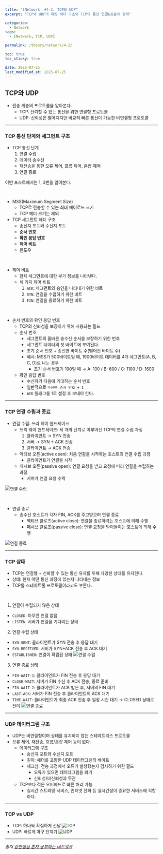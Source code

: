 ```yaml
---
title: "[Network] #4-2. TCP와 UDP"
excerpt: "TCP와 UDP의 패킷 헤더 구조와 TCP의 통신 연결&종료와 상태"

categories:
  - Network
tags:
  - [Network, TCP, UDP]

permalink: /theory/network/4-2/

toc: true
toc_sticky: true

date: 2025-07-25
last_modified_at: 2025-07-25
---
```


## TCP와 UDP

- 전송 계층의 프로토콜을 알아본다.
  - TCP: 신뢰할 수 있는 통신을 위한 연결형 프로토콜
  - UDP: 신뢰성은 떨어지지만 비교적 빠른 통신이 가능한 비연결형 프로토콜

---

### TCP 통신 단계와 세그먼트 구조

- TCP 통신 단계
  1. 연결 수립
  2. 데이터 송수신
    - 재전송을 통한 오류 제어, 흐름 제어, 혼잡 제어
  3. 연결 종료

이번 포스트에서는 1, 3번을 알아본다.

&nbsp;


- MSS(Maximum Segment Size)
  - TCP로 전송할 수 있는 최대 페이로드 크기
  - TCP 헤더 크기는 제외
- TCP 세그먼트 헤더 구조
  - 송신지 포트와 수신지 포트
  - **순서 번호**
  - **확인 응답 번호**
  - **제어 비트**
  - 윈도우

&nbsp;

- 제어 비트
  - 현재 세그먼트에 대한 부가 정보를 나타낸다.
  - 세 가지 제어 비트
    1. `ACK`: 세그먼트의 승인을 나타내기 위한 비트
    2. `SYN`: 연결을 수립하기 위한 비트
    3. `FIN`: 연결을 종료하기 위한 비트
  
&nbsp;

- 순서 번호와 확인 응답 번호
  - TCP의 신뢰성을 보장하기 위해 사용되는 필드
  - 순서 번호
    - 세그먼트의 올바른 송수신 순서를 보장하기 위한 번호
    - 세그먼트 데이터의 첫 바이트에 부여된다.
    - 초기 순서 번호 + 송신한 바이트 수(떨어진 바이트 수)
    - 예시: MSS가 500바이트일 때, 1900바이트 데이터를 4개 세그먼트(A, B, C, D)로 나눈 경우
      - 초기 순서 번호가 100일 때 → A: 100 / B: 600 / C: 1100 / D: 1600
  - 확인 응답 번호
    - 수신자가 다음에 기대하는 순서 번호
    - 일반적으로 `수신한 순서 번호 + 1`
    - `ACK` 플래그를 1로 설정 후 보내야 한다.

---

### TCP 연결 수립과 종료 

- 연결 수립: 쓰리 웨이 핸드셰이크
  - 쓰리 웨이 핸드셰이크: 세 개의 단계로 이루어진 TCP의 연결 수립 과정
    1. 클라이언트 → SYN 전송
    2. 서버 → SYN + ACK 전송
    3. 클라이언트 → ACK 전송
  - 액티브 오픈(active open): 처음 연결을 시작하는 호스트의 연결 수립 과정
    - 클라이언트가 연결을 시작
  - 패시브 오픈(passive open): 연결 요청을 받고 요청에 따라 연결을 수립하는 과정
    - 서버가 연결 요청 수락

![연결 수립](/assets/images/post_img/network/TcpConnection.jpg)

&nbsp;

- 연결 종료
  - 송수신 호스트가 각자 FIN, ACK를 주고받으며 연결 종료
    - 액티브 클로즈(active close): 연결을 종료하려는 호스트에 의해 수행
    - 패시브 클로즈(passive close): 연결 요청을 받아들이는 호스트에 의해 수행

![연결 종료](/assets/images/post_img/network/TcpClosing.jpg)

---

### TCP 상태

- TCP는 연결형 + 신뢰할 수 있는 통신 유지를 위해 다양한 상태를 유지한다.
- 상태: 현재 어떤 통신 과정에 있는지 나타내는 정보
- TCP를 스테이트풀 프로토콜이라고도 부른다.

&nbsp;

1. 연결이 수립되지 않은 상태
  - `CLOSED`: 아무런 연결 없음
  - `LISTEN`: 서버가 연결을 기다리는 상태
2. 연결 수립 상태
  - `SYN-SENT`: 클라이언트가 SYN 전송 후 응답 대기
  - `SYN-RECEIVED`: 서버가 SYN+ACK 전송 후 ACK 대기
  - `ESTABLISHED`: 연결이 확립된 상태
    ![연결 수립](/assets/images/post_img/network/TcpConnectionEstablishment.jpg)
3. 연결 종료 상태
  - `FIN-WAIT-1`: 클라이언트가 FIN 전송 후 응답 대기
  - `CLOSE-WAIT`: 서버가 FIN 수신 후 ACK 전송, 종료 준비
  - `FIN-WAIT-2`: 클라이언트가 ACK 받은 후, 서버의 FIN 대기
  - `LAST-ACK`: 서버가 FIN 전송 후 클라이언트의 ACK 대기
  - `TIME-WAIT`: 클라이언트가 최종 ACK 전송 후 일정 시간 대기 → CLOSED 상태로 전이
    ![연결 종료](/assets/images/post_img/network/TcpConnectionQuit.jpg)

---

### UDP 데이터그램 구조

- UDP는 비연결형이며 상태를 유지하지 않는 스테이트리스 프로토콜
- 오류 제어, 재전송, 흐름/혼잡 제어 등이 없다.
  - 데이터그램 구조
    - 송신지 포트와 수신지 포트
    - 길이: 헤더를 포함한 UDP 데이터그램의 바이트
    - 체크섬: 전송 과정에서 오류가 발생했는지 검사하기 위한 필드
      - 오류가 있으면 데이터그램을 폐기
      - 신뢰성/비신뢰성과 무관
  - TCP보다 적은 오버헤드로 빠른 처리 가능
    - 실시간 스트리밍 서비스, 인터넷 전화 등 실시간성이 중요한 서비스에 적합하다.

---

### TCP vs UDP

- TCP: 하나씩 확실하게 전달
  ![TCP](/assets/images/post_img/network/TcpDistinction.jpg)
- UDP: 빠르게 마구 던지기
  ![UDP](/assets/images/post_img/network/UdpDistinction.jpg)

--- 

*출처*
*[강민철님 혼자 공부하는 네트워크](https://www.inflearn.com/course/%EA%B0%9C%EB%B0%9C%EC%9E%90-%EC%BB%B4%ED%93%A8%ED%84%B0%EA%B3%B5%ED%95%99-%ED%98%BC%EC%9E%90%EA%B3%B5%EB%B6%80%ED%95%98%EB%8A%94-%EB%84%A4%ED%8A%B8%EC%9B%8C%ED%81%AC/dashboard)*